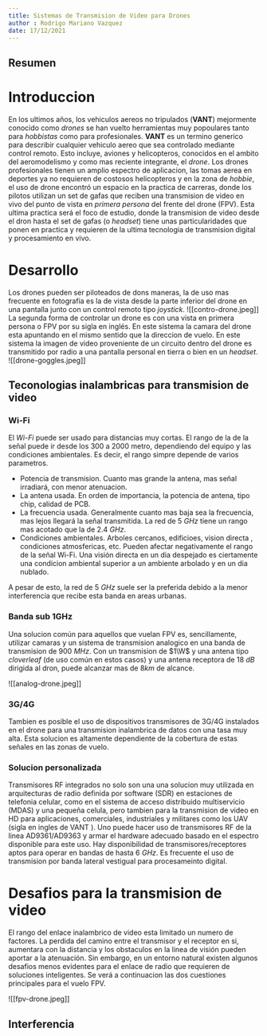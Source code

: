 ```yaml
---
title: Sistemas de Transmision de Video para Drones
author : Rodrigo Mariano Vazquez
date: 17/12/2021
---
```

## Resumen
# Introduccion
En los ultimos años, los vehiculos aereos no tripulados (**VANT**) mejormente conocido como *drones* se han vuelto herramientas muy popoulares tanto para *hobbistas* como para profesionales. **VANT** es un termino generico para describir cualquier vehiculo aereo que sea controlado mediante control remoto. Esto incluye, aviones y helicopteros, conocidos en el ambito del aeromodelismo y como mas reciente integrante, el *drone*. Los drones profesionales tienen un amplio espectro de aplicacion, las tomas aerea en deportes ya no requieren de costosos helicopteros y en la zona de *hobbie*, el uso de drone encontró un espacio en la practica de carreras, donde los pilotos utilizan un set de gafas que reciben una transmision de video en vivo del punto de vista en *primera persona* del frente del drone (FPV). 
Esta ultima practica será el foco de estudio, donde la transmision de video desde el dron hasta el set de gafas (o *headset*) tiene unas particularidades que ponen en practica y requieren de la ultima tecnologia de transmision digital y procesamiento en vivo.

# Desarrollo
Los drones pueden ser piloteados de dons maneras, la de uso mas frecuente en fotografia es la de vista desde la parte inferior del drone en una pantalla junto con un control remoto tipo *joystick*.
![[contro-drone.jpeg]]
La segunda forma de controlar un drone es con una vista en primera persona o FPV por su sigla en inglés. En este sistema la camara del drone esta apuntando en el mismo sentido que la direccion de vuelo. En este sistema la imagen de video proveniente de un circuito dentro del drone es transmitido por radio a una pantalla personal en tierra o bien en un *headset*.
![[drone-goggles.jpeg]]

## Teconologias inalambricas para transmision de video

### Wi-Fi
El *Wi-Fi* puede ser usado para distancias muy cortas. El rango de la de la  señal puede ir desde los 300 a 2000 metro, dependiendo del equipo y las condiciones ambientales. Es decir, el rango simpre depende de varios parametros.
- Potencia de transmision. Cuanto mas grande la antena, mas señal irradiará, con menor atenuacion.
- La antena usada. En orden de importancia, la potencia de antena, tipo chip, calidad de PCB.
- La frecuencia usada. Generalmente cuanto mas baja sea la frecuencia, mas lejos llegará la señal transmitida. La red de $5\ GHz$ tiene un rango mas acotado que la de $2.4\ GHz$.
- Condiciones ambientales. Arboles cercanos, edificioes, vision directa , condiciones atmosfericas, etc. Pueden afectar negativamente el rango de la señal Wi-Fi. Una visión directa en un dia despejado es ciertamente una condicion ambiental superior a un ambiente arbolado y en un dia nublado.

A pesar de esto, la red de $5\ GHz$ suele ser la preferida debido a la menor interferencia que recibe esta banda en areas urbanas.

### Banda sub 1GHz

Una solucion común para aquellos que vuelan FPV es, sencillamente, utilizar camaras y un sistema de transmision analogico en una banda de transmision de $900\ MHz$. Con un transmision de $1\W$ y una antena tipo *cloverleaf* (de uso común en estos casos) y una antena receptora de $18\ dB$ dirigida al dron, puede alcanzar mas de $8 km$ de alcance.

![[analog-drone.jpeg]]

### 3G/4G

Tambien es posible el uso de dispositivos transmisores de 3G/4G instalados en el drone para una transmision inalambrica de datos con una tasa muy alta. Esta solucion es altamente dependiente de la cobertura de estas señales en las zonas de vuelo.

### Solucion personalizada

Transmisores RF integrados no solo son una  una solucion muy utilizada en arquitecturas de radio definida por software (SDR) en estaciones de telefonia celular, como en el sistema de acceso distribuido multiservicio (MDAS) y una pequeña celula, pero tambien para la transmision de video en HD para aplicaciones, comerciales, industriales y militares como los UAV (sigla en ingles de VANT ).
Uno puede hacer uso de transmisores RF de la linea AD9361/AD9363 y armar el hardware adecuado basado en el espectro disponible para este uso. Hay disponibilidad de transmisores/receptores aptos para operar en bandas de hasta $6\ GHz$. Es frecuente el uso de transmision por banda lateral vestigual para procesameinto digital.

# Desafios para la transmision de video

El rango del enlace inalambrico de video esta limitado un numero de factores. La perdida del camino entre el transmisor y el receptor en si, aumentara con la distancia y los obstaculos en la linea de visión pueden aportar a la atenuación. Sin embargo, en un entorno natural existen algunos desafios menos evidentes para el enlace de radio que requieren de soluciones inteligentes. Se verá a continuacion las dos cuestiones principales para el vuelo FPV.

![[fpv-drone.jpeg]]

## Interferencia